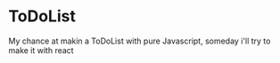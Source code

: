 # ToDoList

My chance at makin a ToDoList with pure Javascript, someday i'll try to make it with react 
